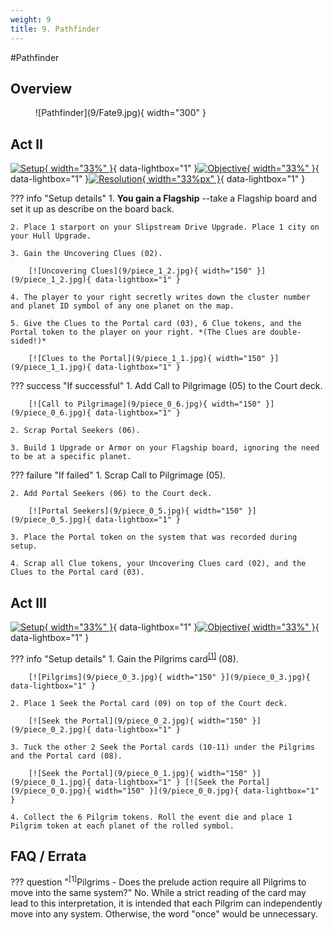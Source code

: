 ```yaml
---
weight: 9
title: 9. Pathfinder
---
```

#Pathfinder
## Overview
<figure markdown="span">
![Pathfinder](9/Fate9.jpg){ width="300" }
</figure>

## Act II

[![Setup](9/piece_1_3.jpg){ width="33%" }](9/piece_1_3.jpg){ data-lightbox="1" }[![Objective](9/back_1_3.jpg){ width="33%" }](9/back_1_3.jpg){ data-lightbox="1" }[![Resolution](9/piece_1_0.jpg){ width="33%px" }](9/piece_1_0.jpg){ data-lightbox="1" }

??? info "Setup details"
    1. **You gain a Flagship** --take a Flagship board and set it up as describe on the board back.
    
    2. Place 1 starport on your Slipstream Drive Upgrade. Place 1 city on your Hull Upgrade.
    
    3. Gain the Uncovering Clues (02).
    
        [![Uncovering Clues](9/piece_1_2.jpg){ width="150" }](9/piece_1_2.jpg){ data-lightbox="1" }
    
    4. The player to your right secretly writes down the cluster number and planet ID symbol of any one planet on the map.
    
    5. Give the Clues to the Portal card (03), 6 Clue tokens, and the Portal token to the player on your right. *(The Clues are double-sided!)*

        [![Clues to the Portal](9/piece_1_1.jpg){ width="150" }](9/piece_1_1.jpg){ data-lightbox="1" }

??? success "If successful"
    1. Add Call to Pilgrimage (05) to the Court deck.
    
        [![Call to Pilgrimage](9/piece_0_6.jpg){ width="150" }](9/piece_0_6.jpg){ data-lightbox="1" }
    
    2. Scrap Portal Seekers (06).
    
    3. Build 1 Upgrade or Armor on your Flagship board, ignoring the need to be at a specific planet.

??? failure "If failed"
    1. Scrap Call to Pilgrimage (05).
    
    2. Add Portal Seekers (06) to the Court deck.
    
        [![Portal Seekers](9/piece_0_5.jpg){ width="150" }](9/piece_0_5.jpg){ data-lightbox="1" }

    3. Place the Portal token on the system that was recorded during setup.
    
    4. Scrap all Clue tokens, your Uncovering Clues card (02), and the Clues to the Portal card (03).

## Act III

[![Setup](9/piece_0_4.jpg){ width="33%" }](9/piece_0_4.jpg){ data-lightbox="1" }[![Objective](9/back_0_4.jpg){ width="33%" }](9/back_0_4.jpg){ data-lightbox="1" }

??? info "Setup details"
    1. Gain the Pilgrims card<sup><a href="#faq1">[1]</a></sup> (08).

        [![Pilgrims](9/piece_0_3.jpg){ width="150" }](9/piece_0_3.jpg){ data-lightbox="1" }
    
    2. Place 1 Seek the Portal card (09) on top of the Court deck.

        [![Seek the Portal](9/piece_0_2.jpg){ width="150" }](9/piece_0_2.jpg){ data-lightbox="1" }
    
    3. Tuck the other 2 Seek the Portal cards (10-11) under the Pilgrims and the Portal card (08).

        [![Seek the Portal](9/piece_0_1.jpg){ width="150" }](9/piece_0_1.jpg){ data-lightbox="1" } [![Seek the Portal](9/piece_0_0.jpg){ width="150" }](9/piece_0_0.jpg){ data-lightbox="1" }
    
    4. Collect the 6 Pilgrim tokens. Roll the event die and place 1 Pilgrim token at each planet of the rolled symbol.

## FAQ / Errata

??? question "<sup>[1]</sup>Pilgrims - Does the prelude action require all Pilgrims to move into the same system?"
    <a id="faq1"></a>No. While a strict reading of the card may lead to this interpretation, it is intended that each Pilgrim can independently move into any system. Otherwise, the word "once" would be unnecessary.